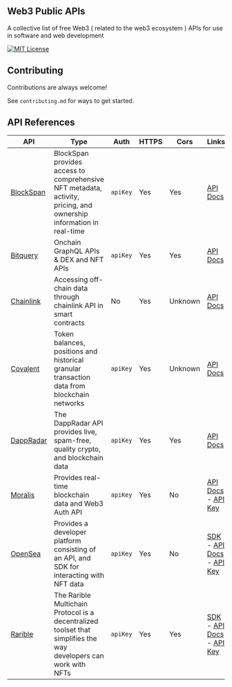## Web3 Public APIs

A collective list of free Web3 ( related to the web3 ecosystem ) APIs for use in software and web development

[![MIT License](https://img.shields.io/badge/License-MIT-green.svg)](https://choosealicense.com/licenses/mit/)

## Contributing

Contributions are always welcome!

See `contributing.md` for ways to get started.

## API References

| API | Type | Auth | HTTPS | Cors | Links |
| --- | --- | --- | --- | --- | --- |
| [BlockSpan](https://docs.blockspan.com/reference/getting-started) | BlockSpan provides access to comprehensive NFT metadata, activity, pricing, and ownership information in real-time | `apiKey` | Yes | Yes | [API Docs](https://docs.blockspan.com/reference/getting-started) |
| [Bitquery](https://graphql.bitquery.io/ide) | Onchain GraphQL APIs & DEX and NFT APIs | `apiKey` | Yes | Yes | [API Docs](https://docs.bitquery.io/v1) |
| [Chainlink](https://docs.chain.link/any-api/introduction) | Accessing off-chain data through chainlink API in smart contracts | No | Yes | Unknown | [API Docs](https://docs.chain.link/any-api/introduction) |
| [Covalent](https://www.covalenthq.com/docs/api/) | Token balances, positions and historical granular transaction data from blockchain networks | `apiKey` | Yes | Unknown | [API Docs](https://www.covalenthq.com/docs/api/) |
| [DappRadar](https://dappradar.com) | The DappRadar API provides live, spam-free, quality crypto, and blockchain data | `apiKey` | Yes | Yes | [API Docs](https://dappradar.com/api) |
| [Moralis](https://moralis.io/) | Provides real-time blockchain data and Web3 Auth API | `apiKey` | Yes | No | [API Docs](https://docs.moralis.io/web3-data-api/evm/reference) - [API Key](https://admin.moralis.io/login) |
| [OpenSea](https://docs.opensea.io/) | Provides a developer platform consisting of an API, and SDK for interacting with NFT data | `apiKey` | Yes | No | [SDK](https://github.com/projectopensea/opensea-js) - [API Docs](https://docs.opensea.io/reference/api-overview) - [API Key](https://docs.opensea.io/reference/api-keys) |
| [Rarible](docs.rarible.org) | The Rarible Multichain Protocol is a decentralized toolset that simplifies the way developers can work with NFTs | `apiKey` | Yes | Yes | [SDK](https://github.com/rarible/sdk) - [API Docs](https://docs.rarible.org/) - [API Key](https://api.rarible.org/registration) |